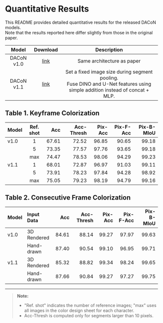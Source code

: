 # Quantitative Results

This README provides detailed quantitative results for the released DACoN models.  
Note that the results reported here differ slightly from those in the original paper.


|   Model    |   Download  |                                  Description                                                    |
| :--------: | :---------: | :---------------------------------------------------------------------------------------------: |
| DACoN v1.0 | [link](https://drive.google.com/file/d/1VvgLFwas_LcawrWh274BEpw2P_euOg3a/view?usp=sharing) |                                 Same architecture as paper                                      |
| DACoN v1.1 | [link](https://drive.google.com/file/d/1KJ77-aFDePmsJ6LDicJgM4pyGjagu6aI/view?usp=sharing) | Set a fixed image size during segment pooling.<br>Fuse DINO and U-Net features using simple addition instead of concat + MLP. |


## Table 1. Keyframe Colorization

| Model | Ref. shot |  Acc  | Acc-Thresh | Pix-Acc | Pix-F-Acc | Pix-B-MIoU |
|:------|:---------:|------:|-----------:|--------:|----------:|-----------:|
| v1.0  |     1     | 67.61 |     72.52  |  96.85  |   90.65   |    99.18   |
|       |     5     | 73.35 |     77.57  |  97.76  |   93.65   |    99.18   |
|       |    max    | 74.47 |     78.53  |  98.06  |   94.29   |    99.23   |
| v1.1  |     1     | 68.01 |     72.87  |  96.97  |   91.03   |    99.11   |
|       |     5     | 73.91 |     78.23  |  97.84  |   94.28   |    98.92   |
|       |    max    | 75.05 |     79.23  |  98.19  |   94.79   |    99.16   |

## Table 2. Consecutive Frame Colorization

| Model |  Input Data  |  Acc  | Acc-Thresh | Pix-Acc | Pix-F-Acc | Pix-B-MIoU |
|:------|:-------------|------:|-----------:|--------:|----------:|-----------:|
| v1.0  | 3D Rendered  | 84.61 |     88.14  |  99.27  |   97.97   |    99.63   |
|       | Hand-drawn   | 87.40 |     90.54  |  99.10  |   96.95   |    99.71   |
| v1.1  | 3D Rendered  | 85.32 |     88.82  |  99.34  |   98.24   |    99.65   |
|       | Hand-drawn   | 87.66 |     90.84  |  99.27  |   97.27   |    99.75   |

---
> **Note:**  
> - "Ref. shot" indicates the number of reference images; "max" uses all images in the color design sheet for each character.  
> - Acc-Thresh is computed only for segments larger than 10 pixels.
